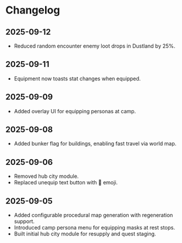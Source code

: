 # Changelog

## 2025-09-12
- Reduced random encounter enemy loot drops in Dustland by 25%.

## 2025-09-11
- Equipment now toasts stat changes when equipped.

## 2025-09-09
- Added overlay UI for equipping personas at camp.

## 2025-09-08
- Added bunker flag for buildings, enabling fast travel via world map.

## 2025-09-06
- Removed hub city module.
- Replaced unequip text button with 🚫 emoji.

## 2025-09-05
- Added configurable procedural map generation with regeneration support.
- Introduced camp persona menu for equipping masks at rest stops.
- Built initial hub city module for resupply and quest staging.
